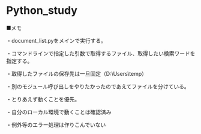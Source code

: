 # Python_study

■メモ

・document_list.pyをメインで実行する。

・コマンドラインで指定した引数で取得するファイル、取得したい検索ワードを指定する。

・取得したファイルの保存先は一旦固定（D:\Users\temp）

・別のモジュール呼び出しをやりたかったのであえてファイルを分けている。

・とりあえず動くことを優先。

・自分のローカル環境で動くことは確認済み

・例外等のエラー処理は作りこんでいない
